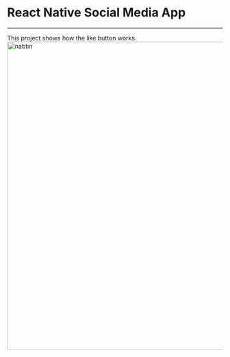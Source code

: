 # React Native Social Media App
<hr>
This project shows how the like button works
<img src="./project.gif" alt="nabtın" height="720">